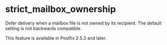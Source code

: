 # strict_mailbox_ownership 

 Defer delivery when a mailbox file is not owned by its recipient.
The default setting is not backwards compatible.  

 This feature is available in Postfix 2.5.3 and later. 


